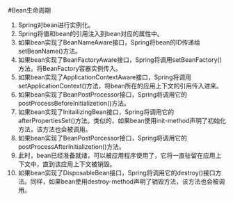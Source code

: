 #Bean生命周期

1. Spring对bean进行实例化。
2. Spring将值和bean的引用注入到bean对应的属性中。
3. 如果bean实现了BeanNameAware接口，Spring将bean的ID传递给setBeanName()方法。
4. 如果bean实现了BeanFactoryAware接口，Spring将调用setBeanFactory()方法，将BeanFactory容器实例传入。
5. 如果bean实现了ApplicationContextAware接口，Spring将调用setApplicationContext()方法，将bean所在的应用上下文的引用传入进来。
6. 如果bean实现了BeanPostProcessor接口，Spring将调用它的postProcessBeforeInitializetion()方法。
7. 如果bean实现了InitailizingBean接口，Spring将调用它的afterPropertiesSet()方法。类似的，如果bean使用init-method声明了初始化方法，该方法也会被调用。
8. 如果bean实现了BeanPostPorcessor接口，Spring将调用它的postProcessAfterInitializetion()方法。
9. 此时，bean已经准备就绪，可以被应用程序使用了，它将一直驻留在应用上下文中，直到该应用上下文被销毁。
10. 如果bean实现了DisposableBean接口，Spring将调用它的destroy()接口方法。同样，如果bean使用destroy-method声明了销毁方法，该方法也会被调用。
